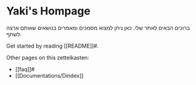 # Yaki's Hompage

ברוכים הבאים לאתר שלי.
כאן ניתן למצוא מסמכים ומאמרים בנושאים שאותם ארצה לשתף.



Get started by reading [[README]]#.

Other pages on this zettelkasten:

- [[faq]]#
- [[Documentations/Dindex]]
